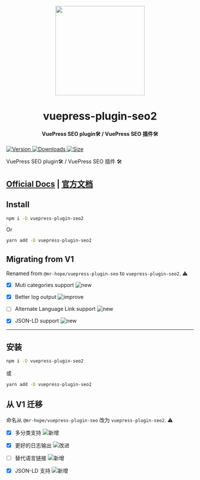 <!-- markdownlint-disable -->
<p align="center">
  <img width="240" src="https://vuepress-theme-hope.github.io/v2/logo.svg" style="text-align: center;"/>
</p>
<h1 align="center">vuepress-plugin-seo2</h1>
<h4 align="center">VuePress SEO plugin🛠 / VuePress SEO 插件🛠</h4>

[![Version](https://img.shields.io/npm/v/vuepress-plugin-seo2/next.svg?style=flat-square&logo=npm) ![Downloads](https://img.shields.io/npm/dm/vuepress-plugin-seo2.svg?style=flat-square&logo=npm) ![Size](https://img.shields.io/bundlephobia/min/vuepress-plugin-seo2?style=flat-square&logo=npm)](https://www.npmjs.com/package/vuepress-plugin-seo2)

<!-- markdownlint-restore -->

VuePress SEO plugin🛠 / VuePress SEO 插件 🛠

## [Official Docs](https://vuepress-theme-hope.github.io/v2/seo/) | [官方文档](https://vuepress-theme-hope.gitee.io/v2/seo/zh/)

## Install

```bash
npm i -D vuepress-plugin-seo2
```

Or

```bash
yarn add -D vuepress-plugin-seo2
```

## Migrating from V1

Renamed from `@mr-hope/vuepress-plugin-seo` to `vuepress-plugin-seo2`. ⚠

- [x] Muti categories support ![new](https://img.shields.io/badge/-new-brightgreen)

- [x] Better log output ![improve](https://img.shields.io/badge/-improved-blue)

- [ ] Alternate Language Link support ![new](https://img.shields.io/badge/-new-brightgreen)

- [x] JSON-LD support ![new](https://img.shields.io/badge/-new-brightgreen)

---

## 安装

```bash
npm i -D vuepress-plugin-seo2
```

或

```bash
yarn add -D vuepress-plugin-seo2
```

## 从 V1 迁移

命名从 `@mr-hope/vuepress-plugin-seo` 改为 `vuepress-plugin-seo2`. ⚠

- [x] 多分类支持 ![新增](https://img.shields.io/badge/-新增-brightgreen)

- [x] 更好的日志输出 ![改进](https://img.shields.io/badge/-改进-blue)

- [ ] 替代语言链接 ![新增](https://img.shields.io/badge/-新增-brightgreen)

- [x] JSON-LD 支持 ![新增](https://img.shields.io/badge/-新增-brightgreen)
